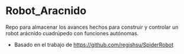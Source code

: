 # Robot_Aracnido
Repo para almacenar los avances hechos para construir y controlar un robot arácnido cuadrúpedo con funciones autónomas.

- Basado en el trabajo de https://github.com/regishsu/SpiderRobot
